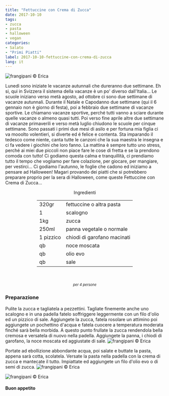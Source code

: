 ```yaml
---
title: "Fettuccine con Crema di Zucca"
date: 2017-10-10
tags:
- zucca
- pasta
- halloween 
- vegan
categories:
- Salato
- "Primi Piatti"
label: 2017-10-10-fettuccine-con-crema-di-zucca
lang: it
---
```

![](header.jpg "frangipani © Erica")

Lunedì sono iniziate le vacanze autunnali che dureranno due settimane. Eh si, qui in Svizzera il sistema della vacanze è un po' diverso dall'Italia... Le scuole iniziano verso metà agosto, ad ottobre ci sono due settimane di vacanze autunnali. Durante il Natale e Capodanno due settimane (qui il 6 gennaio non è giorno di festa), poi a febbraio due settimane di vacanze sportive. Le chiamano vacanze sportive, perché tutti vanno a sciare durante quelle vacanze o almeno quasi tutti. Poi verso fine aprile altre due settimane di vacanze primaverili e verso metà luglio chiudono le scuole per cinque settimane. Sono passati i primi due mesi di asilo e per fortuna mia figlia ci va mooolto volentieri, si diverte ed é felice e contenta. Sta imparando il tedesco come niente, canta tutte le canzoni che la sua maestra le insegna e ci fa vedere i giochini che loro fanno. La mattina è sempre tutto uno stress, perché ai miei due piccoli non piace fare le cose di fretta e se la prendono comoda con tutto! Ci godiamo questa calma e tranquillità, ci prendiamo tutto il tempo che vogliamo per fare colazione, per giocare, per mangiare, per vestirci... Ci godiamo l'autunno, le foglie che cadono ed iniziamo a pensare ad Halloween! Magari provando dei piatti che si potrebbero preparare proprio per la sera di Halloween, come queste Fettuccine con Crema di Zucca...

<div id="wrapper" style="text-align: center">
  <div id="yourdiv" style="display: inline-block;">
    <div class="ingredients">
      <div class="ingredients-title">Ingredienti</div>
      <table>
        <tbody>
          <tr>
            <td>320gr</td>
            <td>fettuccine o altra pasta</td>
          </tr>
          <tr>
            <td>1</td>
            <td>scalogno</td>
          </tr>
          <tr>
            <td>1kg</td>
            <td>zucca</td>
          </tr>
          <tr>
            <td>250ml</td>
            <td>panna vegetale o normale</td>
          </tr>
          <tr>
             <td>1 pizzico</td>
            <td>chiodi di garofano macinati</td>
          </tr>
          <tr>
            <td>qb</td>
            <td>noce moscata</td>
          </tr>
          <tr> 
            <td>qb</td>
            <td>olio evo</td>
          </tr>
          <tr>
            <td>qb</td>
            <td>sale</td>
          </tr>
        </tbody>
      </table>
      <br></br>
      <i class="pull-right" style="font-size: 80%;">per 4 persone</i>
    </div>
  </div>
</div>


<h3>
  <font color="grey">
    <i class="fa-solid fa-gears"></i>
  </font> Preparazione
</h3>

Pulite la zucca e tagliatela a pezzettini. Tagliate finemente anche uno scalogno e in una padella fatelo soffriggere leggermente con un filo d'olio ed un pizzico di sale. Aggiungete la zucca, fatela rosolare un attimino poi aggiungete un pochettino d'acqua e fatela cuocere a temperatura moderata finché sarà bella morbida. A questo punto frullate la zucca rendendola bella cremosa e versatela di nuovo nella padella. Aggiungete la panna, i chiodi di garofano, la noce moscata ed aggiustate di sale.
![](cremadizucca.jpg "frangipani © Erica")

Portate ad ebollizione abbondante acqua, poi salate e buttate la pasta, appena sarà cotta, scolatela. Versate la pasta nella padella con la crema di zucca e mantecate il tutto. Impiattate ed aggiungete un filo d'olio evo o di semi di zucca.
![](risultato1.jpg "frangipani © Erica")

![](risultato2.jpg "frangipani © Erica")

<h4>Buon appetito
  <font color="red">
    <i class="fa-regular fa-face-smile"></i>
  </font>
</h4>
